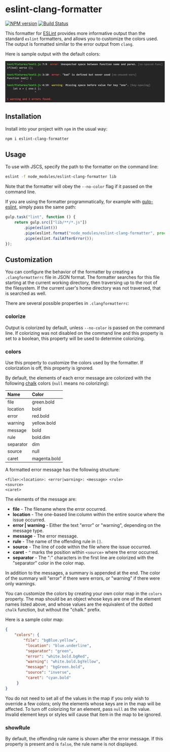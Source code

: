 eslint-clang-formatter
======================

[![NPM version][npm-image]][npm-url] [![Build Status][travis-image]][travis-url]

This formatter for [ESLint](http://eslint.org) provides more informative output than the standard `eslint` formatters, and allows you to customize the colors used. The output is formatted similar to the error output from `clang`.

Here is sample output with the default colors:

![ ](docs/report.png)


## Installation

Install into your project with `npm` in the usual way:

```sh
npm i eslint-clang-formatter
```


## Usage

To use with JSCS, specify the path to the formatter on the command line:

```sh
eslint -f node_modules/eslint-clang-formatter lib
```

Note that the formatter will obey the `--no-color` flag if it passed on the command line.

If you are using the formatter programmatically, for example with [gulp-eslint](https://www.npmjs.com/package/gulp-eslint), simply pass the same path:

```js
gulp.task("lint", function () {
    return gulp.src(["lib/**/*.js"])
        .pipe(eslint())
        .pipe(eslint.format("node_modules/eslint-clang-formatter", process.stdout))
        .pipe(eslint.failAfterError());
});
```


## Customization

You can configure the behavior of the formatter by creating a `.clangformatterrc` file in JSON format. The formatter searches for this file starting at the current working directory, then traversing up to the root of the filesystem. If the current user's home directory was not traversed, that is searched as well.

There are several possible properties in `.clangformatterrc`:


### colorize

Output is colorized by default, unless `--no-color` is passed on the command line. If colorizing was not disabled on the command line and this property is set to a boolean, this property will be used to determine colorizing.


### colors

Use this property to customize the colors used by the formatter. If colorization is off, this property is ignored.

By default, the elements of each error message are colorized with the following [chalk](https://github.com/chalk/chalk) colors (`null` means no colorizing):

Name      | Color
:-------  | :-----
file      | green.bold
location  | bold
error     | red.bold
warning   | yellow.bold
message   | bold
rule      | bold.dim
separator | dim
source    | null
caret     | magenta.bold

A formatted error message has the following structure:

```
<file>:<location>: <error|warning>: <message> <rule>
<source>
<caret>
```

The elements of the message are:

- **file** - The filename where the error occurred.
- **location** - The one-based line:column within the entire source where the issue occurred.
- **error | warning** - Either the text "error" or "warning", depending on the message type.
- **message** - The error message.
- **rule** - The name of the offending rule in `[]`.
- **source** - The line of code within the file where the issue occurred.
- **caret** - `^` marks the position within `<source>` where the error occurred.
- **separator** - The ":" characters in the first line are colorized with the "separator" color in the color map.

In addition to the messages, a summary is appended at the end. The color of the summary will "error" if there were errors, or "warning" if there were only warnings.

You can customize the colors by creating your own color map in the `colors` property. The map should be an object whose keys are one of the element names listed above, and whose values are the equivalent of the dotted `chalk` function, but without the "chalk." prefix.

Here is a sample color map:

```json
{
    "colors": {
        "file": "bgBlue.yellow",
	     "location": "blue.underline",
	     "separator": "green",
	     "error": "white.bold.bgRed",
	     "warning": "white.bold.bgYellow",
	     "message": "bgGreen.bold",
	     "source": "inverse",
	     "caret": "cyan.bold"
	 }
}
```

You do not need to set all of the values in the map if you only wish to override a few colors; only the elements whose keys are in the map will be affected. To turn off colorizing for an element, pass `null` as the value. Invalid element keys or styles will cause that item in the map to be ignored.


### showRule

By default, the offending rule name is shown after the error message. If this property is present and is `false`, the rule name is not displayed.


[npm-url]: https://npmjs.org/package/eslint-clang-formatter
[npm-image]: http://img.shields.io/npm/v/eslint-clang-formatter.svg?style=flat

[travis-url]: https://travis-ci.org/cappuccino/eslint-clang-formatter
[travis-image]: https://travis-ci.org/cappuccino/eslint-clang-formatter.svg?branch=master
